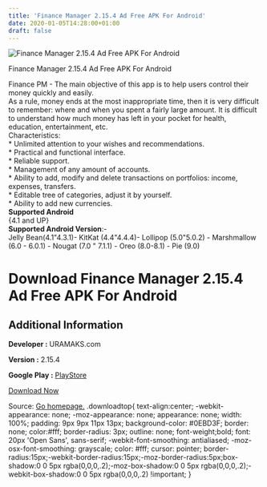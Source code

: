 ```yaml
---
title: 'Finance Manager 2.15.4 Ad Free APK For Android'
date: 2020-01-05T14:28:00+01:00
draft: false
---
```


![Finance Manager 2.15.4 Ad Free APK For Android](https://i1.wp.com/apkhome.net/wp-content/uploads/2020/01/Finance-Manager-2.15.4-Ad-Free.png "Finance Manager 2.15.4 Ad Free APK For Android")

  

Finance Manager 2.15.4 Ad Free APK For Android

Finance PM - The main objective of this app is to help users control their money quickly and easily.  
As a rule, money ends at the most inappropriate time, then it is very difficult to remember: where and when you spent a fairly large amount. It is difficult to understand how much money has left in your pocket for health, education, entertainment, etc.  
Characteristics:  
\* Unlimited attention to your wishes and recommendations.  
\* Practical and functional interface.  
\* Reliable support.  
\* Management of any amount of accounts.  
\* Ability to add, modify and delete transactions on portfolios: income, expenses, transfers.  
\* Editable tree of categories, adjust it by yourself.  
\* Ability to add new currencies.  
**Supported Android**  
{4.1 and UP}  
**Supported Android Version**:-  
Jelly Bean(4.1"4.3.1)- KitKat (4.4"4.4.4)- Lollipop (5.0"5.0.2) - Marshmallow (6.0 - 6.0.1) - Nougat (7.0 " 7.1.1) - Oreo (8.0-8.1) - Pie (9.0)

Download Finance Manager 2.15.4 Ad Free APK For Android
=======================================================

Additional Information
----------------------

**Developer :** URAMAKS.com

**Version :** 2.15.4

**Google Play :** [PlayStore](https://play.google.com/store/apps/details?id=com.finperssaver&hl=en)

  

[Download Now](https://store4app.co/post/finance-manager-2-15-4-ad-free-apk-for-android_1578209663)

  
Source: [Go homepage.](https://store4app.co/post/finance-manager-2-15-4-ad-free-apk-for-android_1578209663) .downloadtop{ text-align:center; -webkit-appearance: none; -moz-appearance: none; appearance: none; width: 100%; padding: 9px 9px 11px 13px; background-color: #0EBD3F; border: none; color:#fff; border-radius: 3px; outline: none; font-weight;bold; font: 20px 'Open Sans', sans-serif; -webkit-font-smoothing: antialiased; -moz-osx-font-smoothing: grayscale; color: #fff; cursor: pointer; border-radius:15px;-webkit-border-radius:15px;-moz-border-radius:5px;box-shadow:0 0 5px rgba(0,0,0,.2);-moz-box-shadow:0 0 5px rgba(0,0,0,.2);-webkit-box-shadow:0 0 5px rgba(0,0,0,.2) !important; }